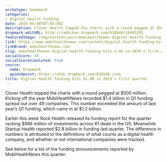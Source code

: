 ```yaml
---
archetype: bookmark
categories:
- digital health funding
date: 2019-04-08T07:03:49Z
description: Clover Health topped the charts with a round pegged at $500 million.
dropmark.editURL: http://radhikan.dropmark.com/616548/18403205
featuredImage: /img/content/post/mobihealthnews-digital-health-funding-hits-1-4b-in-2019-s-first-quarter.jpg
link: https://www.mobihealthnews.com/content/digital-health-funding-hits-14b-2019s-first-quarter
linkBrand: mobihealthnews.com
slug: mobihealthnews-digital-health-funding-hits-1-4b-in-2019-s-first-quarter
socialScore: 10
socialScoreSimulated: true
source:
  name: Dropmark
  apiendpoint: https://shah.dropmark.com/616548.json
title: Digital health funding hits $1.4B in 2019's first quarter
---
```

Clover Health topped the charts with a round pegged at $500 million. Kicking off the year MobiHealthNews recorded $1.4 billion in Q1 funding spread out over 49 companies. This number exceeded the amount of last year’s Q1 funding, which came in at $1.2 billion.
 
Earlier this week Rock Health released its funding report for the quarter racking $986 million of investments across 61 deals in the US. Meanwhile Startup Health reported $2.8 billion in funding last quarter. The difference in numbers is attributed to the definitions of what counts as a digital health company, and whether or not international companies were tracked.
 
See below for a list of the funding announcements reported by MobiHealthNews this quarter.
 

